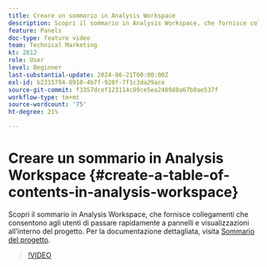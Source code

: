 ```yaml
---
title: Creare un sommario in Analysis Workspace
description: Scopri il sommario in Analysis Workspace, che fornisce collegamenti che consentono agli utenti di passare rapidamente a pannelli e visualizzazioni all’interno del progetto.
feature: Panels
doc-type: feature video
team: Technical Marketing
kt: 2812
role: User
level: Beginner
last-substantial-update: 2024-06-21T00:00:00Z
exl-id: b2315794-8910-4b7f-920f-7f1c3da29ace
source-git-commit: f3357dcef123114c89ce5ea2409d8a67b0ae537f
workflow-type: tm+mt
source-wordcount: '75'
ht-degree: 21%

---
```


# Creare un sommario in Analysis Workspace {#create-a-table-of-contents-in-analysis-workspace}

Scopri il sommario in Analysis Workspace, che fornisce collegamenti che consentono agli utenti di passare rapidamente a pannelli e visualizzazioni all’interno del progetto. Per la documentazione dettagliata, visita [Sommario del progetto](https://experienceleague.adobe.com/en/docs/analytics/analyze/analysis-workspace/build-workspace-project/project-table-of-contents).

>[!VIDEO](https://video.tv.adobe.com/v/26990/?quality=12&learn=on)
